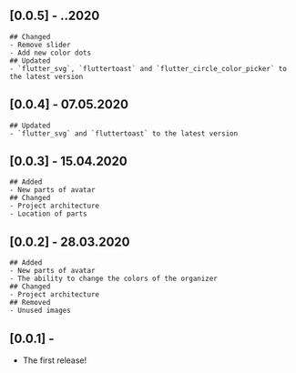 ## [0.0.5] - __.__.2020
    ## Changed
    - Remove slider
    - Add new color dots
    ## Updated
    - `flutter_svg`, `fluttertoast` and `flutter_circle_color_picker` to the latest version 
## [0.0.4] - 07.05.2020
    ## Updated
    - `flutter_svg` and `fluttertoast` to the latest version
## [0.0.3] - 15.04.2020
    ## Added
    - New parts of avatar
    ## Changed
    - Project architecture
    - Location of parts
## [0.0.2] - 28.03.2020
    ## Added
    - New parts of avatar
    - The ability to change the colors of the organizer
    ## Changed
    - Project architecture
    ## Removed
    - Unused images
## [0.0.1] - 
 - The first release!


 